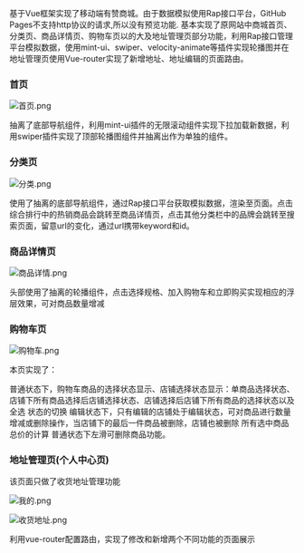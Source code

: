 

基于Vue框架实现了移动端有赞商城。由于数据模拟使用Rap接口平台，GitHub Pages不支持http协议的请求,所以没有预览功能.
基本实现了原网站中商城首页、分类页、商品详情页、购物车页以的大及地址管理页部分功能，利用Rap接口管理平台模拟数据，使用mint-ui、swiper、velocity-animate等插件实现轮播图并在地址管理页使用Vue-router实现了新增地址、地址编辑的页面路由。

 ### 首页

![首页.png](https://s2.ax1x.com/2020/01/29/1Q1wXq.png)

抽离了底部导航组件，利用mint-ui插件的无限滚动组件实现下拉加载新数据，利用swiper插件实现了顶部轮播图组件并抽离出作为单独的组件。

 ### 分类页

![分类.png](https://s2.ax1x.com/2020/01/29/1Q16NF.png)

使用了抽离的底部导航组件，通过Rap接口平台获取模拟数据，渲染至页面。点击综合排行中的热销商品会跳转至商品详情页，点击其他分类栏中的品牌会跳转至搜索页面，留意url的变化，通过url携带keyword和id。

 ### 商品详情页

![商品详情.png](https://s2.ax1x.com/2020/01/29/1Q1L3d.png)

头部使用了抽离的轮播组件，点击选择规格、加入购物车和立即购买实现相应的浮层效果，可对商品数量增减



 ### 购物车页

![购物车.png](https://s2.ax1x.com/2020/01/29/1Q1vut.png)

本页实现了：

普通状态下，购物车商品的选择状态显示、店铺选择状态显示：单商品选择状态、店铺下所有商品选择后店铺选择状态、店铺选择后店铺下所有商品的选择状态以及全选 状态的切换
编辑状态下，只有编辑的店铺处于编辑状态，可对商品进行数量增减或删除操作，当店铺下的最后一件商品被删除，店铺也被删除
所有选中商品总价的计算
普通状态下左滑可删除商品功能。

 ### 地址管理页(个人中心页)


该页面只做了收货地址管理功能

![我的.png](https://s2.ax1x.com/2020/01/29/1Q1xDP.png)

![收货地址.png](https://s2.ax1x.com/2020/01/29/1Q3pE8.png)


利用vue-router配置路由，实现了修改和新增两个不同功能的页面展示